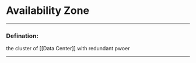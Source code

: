 # Availability Zone


---
### Defination:
the cluster of [[Data Center]] with redundant pwoer 


---
